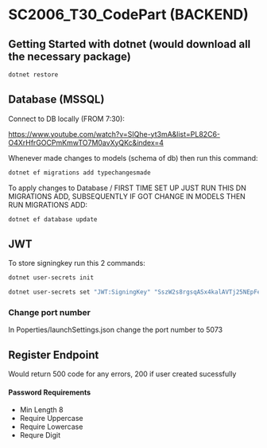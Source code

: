 # SC2006_T30_CodePart (BACKEND)
## Getting Started with dotnet (would download all the necessary package)
```bash
dotnet restore 
```

## Database (MSSQL)
Connect to DB locally (FROM 7:30):

https://www.youtube.com/watch?v=SIQhe-yt3mA&list=PL82C6-O4XrHfrGOCPmKmwTO7M0avXyQKc&index=4

Whenever made changes to models (schema of db) then run this command:
```bash
dotnet ef migrations add typechangesmade
```
To apply changes to Database / FIRST TIME SET UP JUST RUN THIS DN MIGRATIONS ADD, SUBSEQUENTLY IF GOT CHANGE IN MODELS THEN RUN MIGRATIONS ADD:
```bash
dotnet ef database update
```

## JWT
To store signingkey run this 2 commands:
```bash
dotnet user-secrets init
```

```bash
dotnet user-secrets set "JWT:SigningKey" "SszW2s8rgsqASx4kalAVTj25NEpFesfd"
```

### Change port number
In Poperties/launchSettings.json change the port number to 5073

## Register Endpoint
Would return 500 code for any errors, 200 if user created sucessfully

#### Password Requirements
- Min Length 8
- Require Uppercase
- Require Lowercase
- Requre Digit


